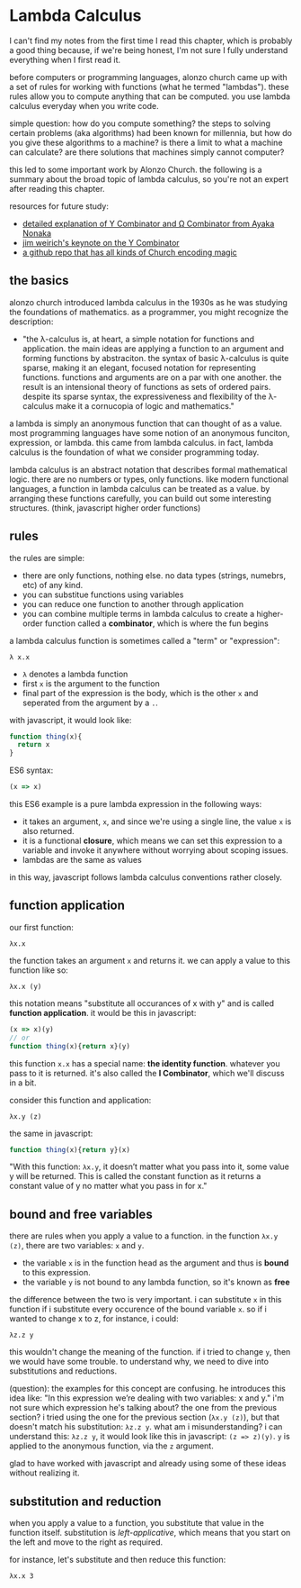 # Lambda Calculus
I can't find my notes from the first time I read this chapter, which is probably a good thing because, if we're being honest, I'm not sure I fully understand everything when I first read it. 

before computers or programming languages, alonzo church came up with a set of rules for working with functions (what he termed "lambdas"). these rules allow you to compute anything that can be computed. you use lambda calculus everyday when you write code.

simple question: how do you compute something? the steps to solving certain problems (aka algorithms) had been known for millennia, but how do you give these algorithms to a machine? is there a limit to what a machine can calculate? are there solutions that machines simply cannot computer?

this led to some important work by Alonzo Church. the following is a summary about the broad topic of lambda calculus, so you're not an expert after reading this chapter.

resources for future study:
- [detailed explanation of Y Combinator and Ω Combinator from Ayaka Nonaka](https://medium.com/@ayanonagon/the-y-combinator-no-not-that-one-7268d8d9c46)
- [jim weirich's keynote on the Y Combinator](https://www.youtube.com/watch?v=FITJMJjASUs)
- [a github repo that has all kinds of Church encoding magic](https://github.com/benji6/church)


## the basics
alonzo church introduced lambda calculus in the 1930s as he was studying the foundations of mathematics. as a programmer, you might recognize the description:
- "the λ-calculus is, at heart, a simple notation for functions and application. the main ideas are applying a function to an argument and forming functions by abstraciton. the syntax of basic λ-calculus is quite sparse, making it an elegant, focused notation for representing functions. functions and arguments are on a par with one another. the result is an intensional theory of functions as sets of ordered pairs. despite its sparse syntax, the expressiveness and flexibility of the λ-calculus make it a cornucopia of logic and mathematics."

a lambda is simply an anonymous function that can thought of as a value. most programming languages have some notion of an anonymous funciton, expression, or lambda. this came from lambda calculus. in fact, lambda calculus is the foundation of what we consider programming today.

lambda calculus is an abstract notation that describes formal mathematical logic. there are no numbers or types, only functions. like modern functional languages, a function in lambda calculus can be treated as a value. by arranging these functions carefully, you can build out some interesting structures. (think, javascript higher order functions)

## rules
the rules are simple:
- there are only functions, nothing else. no data types (strings, numebrs, etc) of any kind.
- you can substitue functions using variables
- you can reduce one function to another through application
- you can combine multiple terms in lambda calculus to create a higher-order function called a **combinator**, which is where the fun begins

a lambda calculus function is sometimes called a "term" or "expression":
```lambda
λ x.x
```
- `λ` denotes a lambda function
- first `x` is the argument to the function
- final part of the expression is the body, which is the other `x` and seperated from the argument by a `.`.

with javascript, it would look like:
```javascript
function thing(x){
  return x
}
```

ES6 syntax:
```javascript
(x => x)
```

this ES6 example is a pure lambda expression in the following ways:
- it takes an argument, `x`, and since we're using a single line, the value `x` is also returned.
- it is a functional **closure**, which means we can set this expression to a variable and invoke it anywhere without worrying about scoping issues.
- lambdas are the same as values

in this way, javascript follows lambda calculus conventions rather closely.

## function application
our first function:
```lambda
λx.x
```

the function takes an argument `x` and returns it. we can apply a value to this function like so:
```lamnda
λx.x (y)
```

this notation means "substitute all occurances of x with y" and is called **function application**. it would be this in javascript:
```javascript
(x => x)(y)
// or
function thing(x){return x}(y)
```

this function `x.x` has a special name: **the identity function**. whatever you pass to it is returned. it's also called the **I Combinator**, which we'll discuss in a bit.

consider this function and application:
```lambda
λx.y (z)
```

the same in javascript:
```javascript
function thing(x){return y}(x)
```

"With this function: `λx.y`, it doesn’t matter what you pass into it, some value y will be returned. This is called the constant function as it returns a constant value of y no matter what you pass in for x."

## bound and free variables
there are rules when you apply a value to a function. in the function `λx.y (z)`, there are two variables: `x` and `y`. 
- the variable `x` is in the function head as the argument and thus is **bound** to this expression.
- the variable `y` is not bound to any lambda function, so it's known as **free**

the difference between the two is very important. i can substitute `x` in this function if i substitute every occurence of the bound variable `x`. so if i wanted to change x to z, for instance, i could:
```lambda
λz.z y
```

this wouldn't change the meaning of the function. if i tried to change `y`, then we would have some trouble. to understand why, we need to dive into substitutions and reductions.

(question): the examples for this concept are confusing. he introduces this idea like: "In this expression we’re dealing with two variables: x and y." i'm not sure which expression he's talking about? the one from the previous section? i tried using the one for the previous section (`λx.y (z)`), but that doesn't match his substitution: `λz.z y`. what am i misunderstanding? i can understand this: `λz.z y`, it would look like this in javascript: `(z => z)(y)`. `y` is applied to the anonymous function, via the `z` argument.

glad to have worked with javascript and already using some of these ideas without realizing it.

## substitution and reduction
when you apply a value to a function, you substitute that value in the function itself. substitution is *left-applicative*, which means that you start on the left and move to the right as required.

for instance, let's substitute and then reduce this function:
```lambda
λx.x 3
```




